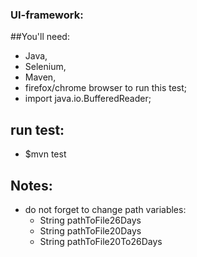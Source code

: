 ### UI-framework:

##You'll need:
 - Java, 
 - Selenium, 
 - Maven,
 - firefox/chrome browser to run this test;
 - import java.io.BufferedReader;
 
 
## run test:
  - $mvn test
  
  
## Notes:

 - do not forget to change path variables:
     - String pathToFile26Days 
     - String pathToFile20Days 
     - String pathToFile20To26Days 